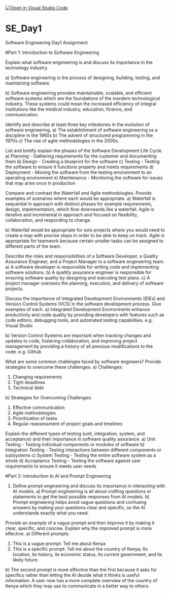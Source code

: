 [![Open in Visual Studio Code](https://classroom.github.com/assets/open-in-vscode-2e0aaae1b6195c2367325f4f02e2d04e9abb55f0b24a779b69b11b9e10269abc.svg)](https://classroom.github.com/online_ide?assignment_repo_id=18363969&assignment_repo_type=AssignmentRepo)
# SE_Day1
Software Engineering Day1 Assignment

#Part 1: Introduction to Software Engineering

Explain what software engineering is and discuss its importance in the technology industry.

a) Software engineering is the process of designing, building, testing, and maintaining software.

b) Software engineering provides maintainable, scalable, and efficient software systems which are the foundations of the mordern technological industry. These systems could mean the increased efficiency of integral institutions like the medical industry, education, finance, and communication.


Identify and describe at least three key milestones in the evolution of software engineering.
a) The establishment of software engineering as a discipline in the 1960s
b) The advent of structured programming in the 1970s
c) The rise of agile methodologies in the 2000s.


List and briefly explain the phases of the Software Development Life Cycle.
a) Planning - Gathering requirements for the customer and documenting them
b) Design - Creating a blueprint for the software
c) Testing - Testing the software to ensure it functions properly and meets requirements
d) Deployment - Moving the software from the testing environment to an operating environment
e) Maintenance - Monitoring the software for issues that may arise once in production


Compare and contrast the Waterfall and Agile methodologies. Provide examples of scenarios where each would be appropriate.
a)  Waterfall is sequential in approach with distinct phases for example requirements, design, implementation, which flow downwards like a waterfall. Agile is iterative and incremental in approach and focused on flexibility, collaboration, and responding to change.

b) Waterfall would be appropriate for solo projects where you would need to create a map with precise steps in order to be able to keep on track. Agile is appropriate for teamwork because certain smaller tasks can be assigned to different parts of the team.


Describe the roles and responsibilities of a Software Developer, a Quality Assurance Engineer, and a Project Manager in a software engineering team.
a) A software developer is responsible for writing code and implementing software solutions.
b) A quallity assurance engineer is responsible for ensuring software quality by designing and executing test plans.
c) A project manager oversees the planning, execution, and delivery of software projects.


Discuss the importance of Integrated Development Environments (IDEs) and Version Control Systems (VCS) in the software development process. Give examples of each.
a) Integrated Development Environments enhance productivity and code quality by providing developers with features such as code editors, debugging tools, and automated testing capabilities. e.g. Visual Studio

b) Version Control Systems are important when tracking changes and updates to code, fostering collaboration, and improving project management by providing a history of all previous modifications to the code. e.g. Github


What are some common challenges faced by software engineers? Provide strategies to overcome these challenges.
a) Challenges:
1. Changing requirements
2. Tight deadlines
3. Technical debt

b) Strategies for Overcoming Challenges:
1. Effective communication
2. Agile methodologies
3. Prioritization of tasks
4. Regular reassessment of project goals and timelines


Explain the different types of testing (unit, integration, system, and acceptance) and their importance in software quality assurance.
a) Unit Testing - Testing individual components or modules of software
b) Integration Testing - Testing interactions between different components or subsystems
c) System Testing - Testing the entire software system as a whole
d) Acceptance Testing - Testing the software against user requirements to ensure it meets user needs


#Part 2: Introduction to AI and Prompt Engineering


1. Define prompt engineering and discuss its importance in interacting with AI models.
a) Prompt engineering is all about crafting questions or statements to get the best possible responses from AI models.
b) Prompt engineering helps avoid vague questions and confusing answers by making your questions clear and specific, so the AI understands exactly what you need.


Provide an example of a vague prompt and then improve it by making it clear, specific, and concise. Explain why the improved prompt is more effective.
a) Different prompts:
1. This is a vague prompt: Tell me about Kenya
2. This is a specific prompt: Tell me about the country of Kenya; Its location, its history, its economic status, its current government, and its likely future.

b) The second prompt is more effective than the first because it asks for specifics rather than letting the AI decide what it thinks is useful information. A user now has a more complete overview of the country of Kenya which they may use to communicate in a better way to others. 


